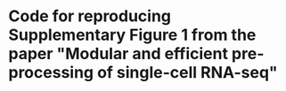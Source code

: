 # Code for reproducing Supplementary Figure 1 from the paper "Modular and efficient pre-processing of single-cell RNA-seq"